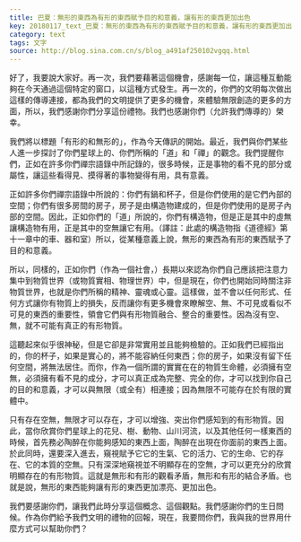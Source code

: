 ```yaml
---
title: 巴夏：無形的東西為有形的東西賦予目的和意義，讓有形的東西更加出色
key: 20180117_text_巴夏：無形的東西為有形的東西賦予目的和意義，讓有形的東西更加出色
category: text
tags: 文字
source: http://blog.sina.com.cn/s/blog_a491af250102vgqq.html
---
```


好了，我要說大家好。再一次，我們要藉著這個機會，感謝每一位，讓這種互動能夠在今天通過這個特定的窗口，以這種方式發生。再一次的，你們的文明每次做出這樣的傳導連接，都為我們的文明提供了更多的機會，來體驗無限創造的更多的方面，所以，我們感謝你們分享這份禮物。我們也感謝你們（允許我們傳導的）榮幸。

我們將以標題「有形的和無形的」，作為今天傳訊的開始。最近，我們與你們某些人進一步探討了你們星球上的、你們所稱的「道」和「禪」的觀念。我們提醒你們，正如在許多你們禪宗語錄中所記錄的，很多時候，正是事物的看不見的部分或屬性，讓這些看得見、摸得著的事物變得有用，具有意義。

正如許多你們禪宗語錄中所說的：你們有鍋和杯子，但是你們使用的是它們內部的空間；你們有很多房間的房子，房子是由構造物建成的，但是你們使用的是房子內部的空間。因此，正如你們的「道」所說的，你們有構造物，但是正是其中的虛無讓構造物有用，正是其中的空無讓它有用。（譯註：此處的構造物指《道德經》第十一章中的車、器和室）所以，從某種意義上說，無形的東西為有形的東西賦予了目的和意義。

所以，同樣的，正如你們（作為一個社會，）長期以來認為你們自己應該把注意力集中到物質世界（或物質實相、物理世界）中，但是現在，你們也開始同時關注非物質世界，也就是你們所稱的精神、靈魂或心靈。這樣做，並不會以任何形式、任何方式讓你有物質上的損失，反而讓你有更多機會來瞭解空、無、不可見或看似不可見的東西的重要性，領會它們與有形物質融合、整合的重要性。因為沒有空、無，就不可能有真正的有形物質。

這聽起來似乎很神秘，但是它卻是非常實用並且能夠檢驗的。正如我們已經指出的，你的杯子，如果是實心的，將不能容納任何東西；你的房子，如果沒有留下任何空間，將無法居住。而你，作為一個所謂的實實在在的物質生命體，必須擁有空無，必須擁有看不見的成分，才可以真正成為完整、完全的你，才可以找到你自己的目的和意義，才可以與無限（或全有）相連接；因為無限不可能存在於有限的實體中。

只有存在空無，無限才可以存在，才可以增強、突出你們感知到的有形物質。因此，當你欣賞你們星球上的花兒、樹、動物、山川河流，以及其他任何一樣東西的時候，首先務必陶醉在你能夠感知的東西上面，陶醉在出現在你面前的東西上面。於此同時，還要深入進去，窺視賦予它它的生氣、它的活力、它的生命、它的存在、它的本質的空無。只有深深地窺視並不明顯存在的空無，才可以更充分的欣賞明顯存在的有形物質。這就是無形和有形的觀看矛盾，無形和有形的結合矛盾。也就是說，無形的東西能夠讓有形的東西更加漂亮、更加出色。

我們要感謝你們，讓我們此時分享這個概念、這個觀點。我們感謝你們的生日問候。作為你們給予我們文明的禮物的回報，現在，我要問你們，我與我的世界用什麼方式可以幫助你們？
